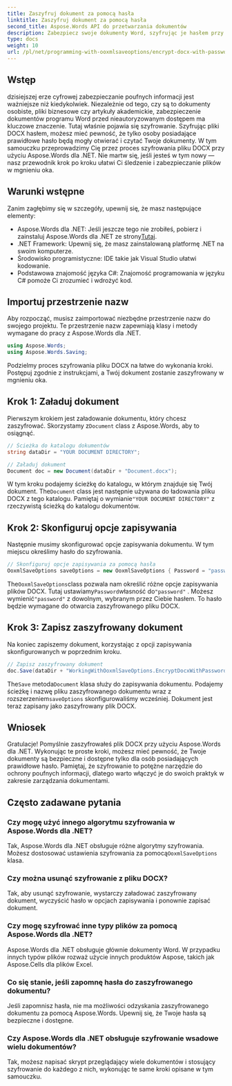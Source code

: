 ```yaml
---
title: Zaszyfruj dokument za pomocą hasła
linktitle: Zaszyfruj dokument za pomocą hasła
second_title: Aspose.Words API do przetwarzania dokumentów
description: Zabezpiecz swoje dokumenty Word, szyfrując je hasłem przy użyciu Aspose.Words dla .NET. Postępuj zgodnie z naszym przewodnikiem krok po kroku, aby chronić swoje wrażliwe informacje.
type: docs
weight: 10
url: /pl/net/programming-with-ooxmlsaveoptions/encrypt-docx-with-password/
---
```

## Wstęp

dzisiejszej erze cyfrowej zabezpieczanie poufnych informacji jest ważniejsze niż kiedykolwiek. Niezależnie od tego, czy są to dokumenty osobiste, pliki biznesowe czy artykuły akademickie, zabezpieczenie dokumentów programu Word przed nieautoryzowanym dostępem ma kluczowe znaczenie. Tutaj właśnie pojawia się szyfrowanie. Szyfrując pliki DOCX hasłem, możesz mieć pewność, że tylko osoby posiadające prawidłowe hasło będą mogły otwierać i czytać Twoje dokumenty. W tym samouczku przeprowadzimy Cię przez proces szyfrowania pliku DOCX przy użyciu Aspose.Words dla .NET. Nie martw się, jeśli jesteś w tym nowy — nasz przewodnik krok po kroku ułatwi Ci śledzenie i zabezpieczanie plików w mgnieniu oka.

## Warunki wstępne

Zanim zagłębimy się w szczegóły, upewnij się, że masz następujące elementy:

-  Aspose.Words dla .NET: Jeśli jeszcze tego nie zrobiłeś, pobierz i zainstaluj Aspose.Words dla .NET ze strony[Tutaj](https://releases.aspose.com/words/net/).
- .NET Framework: Upewnij się, że masz zainstalowaną platformę .NET na swoim komputerze.
- Środowisko programistyczne: IDE takie jak Visual Studio ułatwi kodowanie.
- Podstawowa znajomość języka C#: Znajomość programowania w języku C# pomoże Ci zrozumieć i wdrożyć kod.

## Importuj przestrzenie nazw

Aby rozpocząć, musisz zaimportować niezbędne przestrzenie nazw do swojego projektu. Te przestrzenie nazw zapewniają klasy i metody wymagane do pracy z Aspose.Words dla .NET.

```csharp
using Aspose.Words;
using Aspose.Words.Saving;
```

Podzielmy proces szyfrowania pliku DOCX na łatwe do wykonania kroki. Postępuj zgodnie z instrukcjami, a Twój dokument zostanie zaszyfrowany w mgnieniu oka.

## Krok 1: Załaduj dokument

 Pierwszym krokiem jest załadowanie dokumentu, który chcesz zaszyfrować. Skorzystamy z`Document` class z Aspose.Words, aby to osiągnąć.

```csharp
// Ścieżka do katalogu dokumentów
string dataDir = "YOUR DOCUMENT DIRECTORY";  

// Załaduj dokument
Document doc = new Document(dataDir + "Document.docx");
```

 W tym kroku podajemy ścieżkę do katalogu, w którym znajduje się Twój dokument. The`Document` class jest następnie używana do ładowania pliku DOCX z tego katalogu. Pamiętaj o wymianie`"YOUR DOCUMENT DIRECTORY"` z rzeczywistą ścieżką do katalogu dokumentów.

## Krok 2: Skonfiguruj opcje zapisywania

Następnie musimy skonfigurować opcje zapisywania dokumentu. W tym miejscu określimy hasło do szyfrowania.

```csharp
// Skonfiguruj opcje zapisywania za pomocą hasła
OoxmlSaveOptions saveOptions = new OoxmlSaveOptions { Password = "password" };
```

 The`OoxmlSaveOptions`class pozwala nam określić różne opcje zapisywania plików DOCX. Tutaj ustawiamy`Password`własność do`"password"` . Możesz wymienić`"password"` z dowolnym, wybranym przez Ciebie hasłem. To hasło będzie wymagane do otwarcia zaszyfrowanego pliku DOCX.

## Krok 3: Zapisz zaszyfrowany dokument

Na koniec zapiszemy dokument, korzystając z opcji zapisywania skonfigurowanych w poprzednim kroku.

```csharp
// Zapisz zaszyfrowany dokument
doc.Save(dataDir + "WorkingWithOoxmlSaveOptions.EncryptDocxWithPassword.docx", saveOptions);
```

 The`Save` metoda`Document` klasa służy do zapisywania dokumentu. Podajemy ścieżkę i nazwę pliku zaszyfrowanego dokumentu wraz z rozszerzeniem`saveOptions` skonfigurowaliśmy wcześniej. Dokument jest teraz zapisany jako zaszyfrowany plik DOCX.

## Wniosek

Gratulacje! Pomyślnie zaszyfrowałeś plik DOCX przy użyciu Aspose.Words dla .NET. Wykonując te proste kroki, możesz mieć pewność, że Twoje dokumenty są bezpieczne i dostępne tylko dla osób posiadających prawidłowe hasło. Pamiętaj, że szyfrowanie to potężne narzędzie do ochrony poufnych informacji, dlatego warto włączyć je do swoich praktyk w zakresie zarządzania dokumentami.

## Często zadawane pytania

### Czy mogę użyć innego algorytmu szyfrowania w Aspose.Words dla .NET?

Tak, Aspose.Words dla .NET obsługuje różne algorytmy szyfrowania. Możesz dostosować ustawienia szyfrowania za pomocą`OoxmlSaveOptions` klasa.

### Czy można usunąć szyfrowanie z pliku DOCX?

Tak, aby usunąć szyfrowanie, wystarczy załadować zaszyfrowany dokument, wyczyścić hasło w opcjach zapisywania i ponownie zapisać dokument.

### Czy mogę szyfrować inne typy plików za pomocą Aspose.Words dla .NET?

Aspose.Words dla .NET obsługuje głównie dokumenty Word. W przypadku innych typów plików rozważ użycie innych produktów Aspose, takich jak Aspose.Cells dla plików Excel.

### Co się stanie, jeśli zapomnę hasła do zaszyfrowanego dokumentu?

Jeśli zapomnisz hasła, nie ma możliwości odzyskania zaszyfrowanego dokumentu za pomocą Aspose.Words. Upewnij się, że Twoje hasła są bezpieczne i dostępne.

### Czy Aspose.Words dla .NET obsługuje szyfrowanie wsadowe wielu dokumentów?

Tak, możesz napisać skrypt przeglądający wiele dokumentów i stosujący szyfrowanie do każdego z nich, wykonując te same kroki opisane w tym samouczku.
